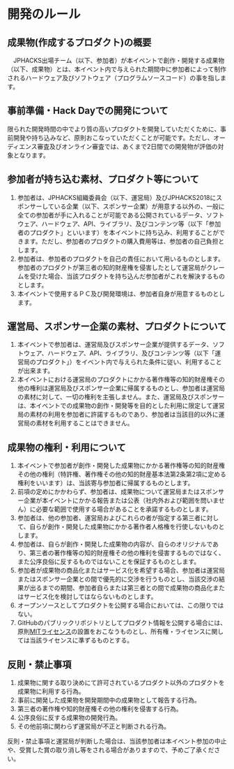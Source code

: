 # 開発のルール

## 成果物(作成するプロダクト)の概要
　JPHACKS出場チーム（以下、参加者）が本イベントで創作・開発する成果物（以下、成果物）とは、本イベント内で与えられた期間中に参加者によって制作されるハードウェア及びソフトウェア（プログラムソースコード）の事を指します。
　
## 事前準備・Hack Dayでの開発について
限られた開発時間の中でより質の高いプロダクトを開発していただくために、事前開発や持ち込みなど、原則おこなっていただくことが可能です。ただし、オーディエンス審査及びオンライン審査では、あくまで2日間での開発物が評価の対象となります。

## 参加者が持ち込む素材、プロダクト等について
1. 参加者は、JPHACKS組織委員会（以下、運営局）及びJPHACKS2018にスポンサーしている企業（以下、スポンサー企業）が用意する以外の、一般に全ての参加者が手に入れることが可能である公開されているデータ、ソフトウェア、ハードウェア、API、ライブラリ、及びコンテンツ等（以下「参加者のプロダクト」といいます）を本イベントに持ち込み、利用することができます。ただし、参加者のプロダクトの購入費用等は、参加者の自己負担とします。
2. 参加者は、参加者のプロダクトを自己の責任において用いるものとします。参加者のプロダクトが第三者の知的財産権を侵害したとして運営局がクレームを受けた場合、当該プロダクトを持ち込んだ参加者がこれを解決するものとします。
3. 本イベントで使用するＰＣ及び開発環境は、参加者自身が用意するものとします。

## 運営局、スポンサー企業の素材、プロダクトについて
1. 本イベントで参加者は、運営局及びスポンサー企業が提供するデータ、ソフトウェア、ハードウェア、API、ライブラリ、及びコンテンツ等（以下「運営局のプロダクト」）をイベント内で与えられた条件に従い、利用することが出来ます。
2. 本イベントにおける運営局のプロダクトにかかる著作権等の知的財産権その他の権利は運営局及びスポンサー企業に帰属するものとし、参加者は運営局の素材に対して、一切の権利を主張しません。また、運営局及びスポンサーは、本イベントでの成果物の創作・開発等を目的とした利用に限定して運営局の素材の利用を参加者に許諾するものであり、参加者は当該目的以外に運営局の素材を利用することはできません。

## 成果物の権利・利用について
1. 本イベントで参加者が創作・開発した成果物にかかる著作権等の知的財産権その他の権利（特許権、著作権その他の知的財産基本法第2条第2項に定める権利をいいます）は、当該寄与参加者に帰属するものとします。
2. 前項の定めにかかわらず、参加者は、成果物について運営局またはスポンサー企業が本イベントにかかる報告または公表（社内外および範囲を問いません）に必要な範囲で使用する場合があることを承諾するものとします。
3. 参加者は、他の参加者、運営局およびこれらの者が指定する第三者に対して、自らが創作・開発した成果物にかかる著作者人格権を行使しないものとします。
4. 参加者は、自らが創作・開発した成果物の内容が、自らのオリジナルであり、第三者の著作権等の知的財産権その他の権利を侵害するものではなく、また公序良俗に反するものではないことを保証するものとします。
5. 参加者が成果物の商品化またはサービス化を希望する場合、参加者は運営局またはスポンサー企業との間で優先的に交渉を行うものとし、当該交渉の結果が出るまでの期間、参加者自らまたは第三者との間で成果物の商品化またはサービス化を検討してはならないものとします。
6. オープンソースとしてプロダクトを公開する場合においては、この限りではない。
7. GitHubのパブリックリポジトリとしてプロダクト情報を公開する場合には、原則[MITライセンス](https://ja.wikipedia.org/wiki/MIT_License)の設置をおこなうものとし、所有権・ライセンスに関しては当該ライセンスに準ずるものとする。

## 反則・禁止事項
1. 成果物に関する取り決めにて許可されているプロダクト以外のプロダクトを成果物に利用する行為。
2. 事前に開発した成果物を開発期間中の成果物として報告する行為。
3. 第三者の著作権や知的財産権その他の権利を侵害する行為。
4. 公序良俗に反する成果物の開発行為。
5. その他前項に関わらず運営局が不正と判断される行為。  

反則・禁止事項と運営局が判断した場合は、当該参加者は本イベント参加の中止や、受賞した賞の取り消し等をされる場合がありますので、予めご了承ください。
